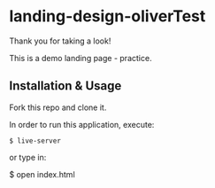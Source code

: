 # landing-design-oliverTest

Thank you for taking a look! 

This is a demo landing page - practice. 

## Installation & Usage

Fork this repo and clone it.

In order to run this application, execute:

	$ live-server

or type in:

   $ open index.html

